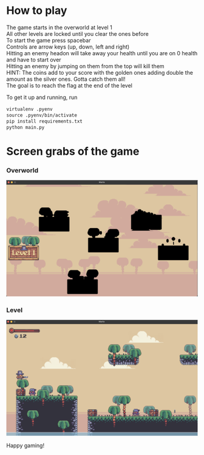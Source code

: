 # How to play

The game starts in the overworld at level 1 <br/>
All other levels are locked until you clear the ones before <br/>
To start the game press spacebar <br/>
Controls are arrow keys (up, down, left and right) <br/>
Hitting an enemy headon will take away your health until you are on 0 health and have to start over <br/>
Hitting an enemy by jumping on them from the top will kill them <br/>
HINT: The coins add to your score with the golden ones adding double the amount as the silver ones. Gotta catch them all! <br/>
The goal is to reach the flag at the end of the level <br/>

To get it up and running, run

```
virtualenv .pyenv
source .pyenv/bin/activate
pip install requirements.txt
python main.py
```

# Screen grabs of the game

### Overworld

![Overworld](./docs/images/overworld.png)

### Level

![Level](./docs/images/level.png)

Happy gaming!
